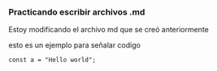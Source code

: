### Practicando escribir archivos .md

Estoy modificando el archivo md que se creó anteriormente

esto es un ejemplo para señalar codigo

```
const a = "Hello world";
```

